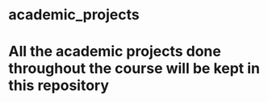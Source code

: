 # academic_projects

# All the academic projects done throughout the course will be kept in this repository
